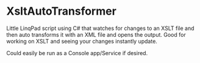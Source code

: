 XsltAutoTransformer
===================

Little LinqPad script using C# that watches for changes to an XSLT file and then auto transforms it with an XML file and opens the output. Good for working on XSLT and seeing your changes instantly update.

Could easily be run as a Console app/Service if desired.